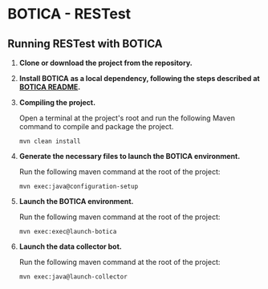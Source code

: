 # BOTICA - RESTest

## Running RESTest with BOTICA

1. **Clone or download the project from the repository.**

2. **Install BOTICA as a local dependency, following the steps described at [BOTICA README](https://github.com/migromarj/BOTICA#installing-botica-as-a-local-dependency).**

3. **Compiling the project.**

    Open a terminal at the project's root and run the following Maven command to compile and package the project.
    ```
    mvn clean install
    ```

4. **Generate the necessary files to launch the BOTICA environment.**

    Run the following maven command at the root of the project:
    ```
    mvn exec:java@configuration-setup
    ```

5. **Launch the BOTICA environment.**

    Run the following maven command at the root of the project:
    ```
    mvn exec:exec@launch-botica
    ```

6. **Launch the data collector bot.**

   Run the following maven command at the root of the project:
   ```
   mvn exec:java@launch-collector
   ```
